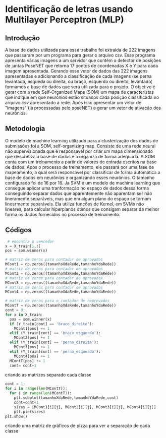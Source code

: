 # Identificação de letras usando Multilayer Perceptron  (MLP)

## Introdução

A base de dados utilizada para esse trabalho foi extraida de 222 imagens que passaram por um programa para gerar o arquivo csv. Esse programa
apresenta várias imagens a um servidor que contém o detector de posições de juntas PoseNET que retorna 17 pontos de coordenadas X e Y para cada
imagem apresentada. Gerando esse vetor de dados das 222 imagens apresentadas e adicionando a classificação de cada imagens (se perna levantada, esqueda ou direita, ou braço, esquerdo ou direito, levantado) formamos a base de dados que será utilizada para o projeto. O objetivo é gerar com a rede Self-Organized Maps (SOM) um mapa de característas que indique em que neurônios estão situados cada posição classificada no arquivo csv apresentado a rede. Após isso apresentar um vetor de "imagens" (já processadas pelo poseNET) e gerar um vetor de ativação dos neurônios.

## Metodologia 

O modelo de machine learning utilizado para a clusterização dos dados de submissões foi a SOM, self-organizing map. Consiste de uma rede neural não supervisionada que é responsável por criar um mapa dimensionado que descretiza a base de dados e a organiza de forma adequada. A SOM conta com um treinamento a partir de valores de entrada escritos na base de dados. Após o processo de treinamento, ele passará por uma fase de mapeamento, a qual será responsável por classificar de forma automática a base de dados em neurônios e organizando esses neurônios. O tamanho configurado foi de 16 por 16.
Ja SVM é um modelo de machine learning que consegue aplicar uma tranformação no espaço de dados dessa forma conseguindo separar dados que aparentemente não aparentam ser não lineramente separáveis, mas que em algum plano do espaço se tornam linearmente separáveis. Ela utiliza funções de Kernel, em SVMs não lineares, para calcular hiperplanos ótimos que consigam separar da melhor forma os dados fornecidos no processo de treinamento. 

## Códigos 

```python
 # encontra o vencedor 
x = X_train[1,:]
pos = som.winner(x)

# matriz de zeros para contador de aprovados 
MCont1 = np.zeros((tamanhoXdaRede,tamanhoYdaRede))
# matriz de zeros para contador de aprovados 
MCont2 = np.zeros((tamanhoXdaRede,tamanhoYdaRede))
# matriz de zeros para contador de aprovados 
MCont3 = np.zeros((tamanhoXdaRede,tamanhoYdaRede))
# matriz de zeros para contador de aprovados 
MCont4 = np.zeros((tamanhoXdaRede,tamanhoYdaRede))

# matriz de zeros para o contador de reprovados 
MContT = np.zeros((tamanhoXdaRede,tamanhoYdaRede))
cont = 0; 
for x in X_train: 
  pos = som.winner(x)
  if (Y_train[cont] == 'braco_direito'):
    MCont1[pos] += 1
  elif (Y_train[cont] == 'braco_esquerdo'):
    MCont2[pos] += 1
  elif (Y_train[cont] == 'perna_direita'):
    MCont3[pos] += 1
  elif (Y_train[cont] == 'perna_esquerda'):
    MCont4[pos] += 1
  MContT[pos] += 1
  cont= cont+1
```
criando as matrizes separado cada classe
```python
cont = 1;
for i in range(len(MContT)):
  for j in range(len(MContT)):
    plt.subplot(tamanhoXdaRede,tamanhoYdaRede,cont)
    cont=cont+1
    sizes = [MCont1[i][j], MCont2[i][j], MCont3[i][j], MCont4[i][j]]
    plt.pie(sizes)
plt.show()
```
criando uma matriz de gráficos de pizza para ver a separação de cada classe

 
